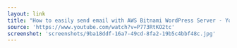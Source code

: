 ```yaml
---
layout: link
title: "How to easily send email with AWS Bitnami WordPress Server - YouTube"
source: 'https://www.youtube.com/watch?v=P773RtKO2tc'
screenshot: 'screenshots/9ba18ddf-16a7-49cd-8fa2-19b5c4bbf48c.jpg'
---
```


